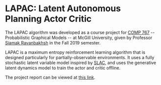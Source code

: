 # LAPAC: Latent Autonomous Planning Actor Critic

The LAPAC algorithm was developed as a course project for [COMP
767](https://www.cs.mcgill.ca/~siamak/COMP767/index.html) --
Probabilistic Graphical Models -- at McGill University, given by Professor
[Siamak Ravanbakhsh](https://www.cs.mcgill.ca/~siamak/) in the Fall 2019 semester.

LAPAC is a maximum entropy reinforcement learning algorithm that is designed
particularly for partially-observable environments. It uses a fully stochastic
latent variable model inspired by [SLAC](https://github.com/alexlee-gk/slac),
and uses the generative latent dynamics model to train the actor and critic
offline.

The project report can be viewed at [this
link](https://cs.mcgill.ca/~hwiltz/literature/lapac.pdf).
